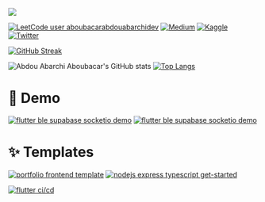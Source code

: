 [![](https://visitcount.itsvg.in/api?id=AbdouAbarchiAboubacar&label=Profile%20Views&icon=5&pretty=true)](https://visitcount.itsvg.in)

[![LeetCode user aboubacarabdouabarchidev](https://img.shields.io/badge/dynamic/json?style=for-the-badge&labelColor=black&color=%23ffa116&label=Solved&query=solvedOverTotal&url=https%3A%2F%2Fleetcode-badge.vercel.app%2Fapi%2Fusers%2Faboubacarabdouabarchidev&logo=leetcode&logoColor=yellow)](https://leetcode.com/aboubacarabdouabarchidev/)
[![Medium](https://img.shields.io/badge/Medium-12100E?style=for-the-badge&logo=medium&logoColor=white)](https://medium.com/@aboubacarabdouabarchidev)
[![Kaggle](https://img.shields.io/badge/kaggle-03989e?style=for-the-badge&logo=kaggle&logoColor=white)](https://www.kaggle.com/abdouabarchi)
[![Twitter](https://img.shields.io/twitter/follow/AboubacarAbAb?logo=Twitter&style=for-the-badge)](https://twitter.com/AboubacarAbAb)

[![GitHub Streak](https://streak-stats.demolab.com?user=AbdouAbarchiAboubacar&theme=dark&hide_border=false&count_private=true)](https://git.io/streak-stats)

![Abdou Abarchi Aboubacar's GitHub stats](https://github-readme-stats.vercel.app/api?username=AbdouAbarchiAboubacar&show_icons=true&theme=dark&count_private=true)
[![Top Langs](https://github-readme-stats.vercel.app/api/top-langs/?username=AbdouAbarchiAboubacar&layout=compact&theme=dark&langs_count=8&count_private=true)](https://github.com/anuraghazra/github-readme-stats)

# 🎥 Demo

[![flutter ble supabase socketio demo](https://github-readme-stats.vercel.app/api/pin/?username=AbdouAbarchiAboubacar&repo=flutter_ble_supabase_socketio_demo&theme=dark)](https://github.com/AbdouAbarchiAboubacar/flutter_ble_supabase_socketio_demo)
[![flutter ble supabase socketio demo](https://github-readme-stats.vercel.app/api/pin/?username=AbdouAbarchiAboubacar&repo=todo_restfull_api&theme=dark)](https://github.com/AbdouAbarchiAboubacar/todo_restfull_api)

# ✨ Templates

[![portfolio frontend template](https://github-readme-stats.vercel.app/api/pin/?username=AbdouAbarchiAboubacar&repo=portfolio_frontend_template&theme=dark)](https://github.com/AbdouAbarchiAboubacar/portfolio_frontend_template)
[![nodejs express typescript get-started](https://github-readme-stats.vercel.app/api/pin/?username=AbdouAbarchiAboubacar&repo=nodejs_restapi_get-started&theme=dark)](https://github.com/AbdouAbarchiAboubacar/nodejs_restapi_get-started)

[![flutter ci/cd](https://github-readme-stats.vercel.app/api/pin/?username=AbdouAbarchiAboubacar&repo=flutter_ci-cd&theme=dark)](https://github.com/AbdouAbarchiAboubacar/flutter_ci-cd)
